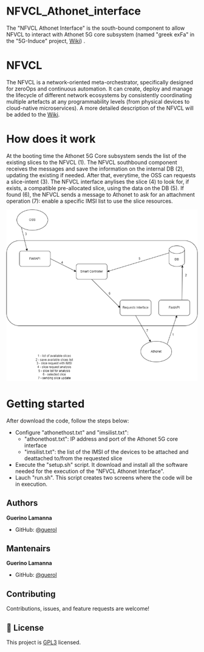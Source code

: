# NFVCL_Athonet_interface
The "NFVCL Athonet Interface" is the south-bound component to allow NFVCL to interact with Athonet 5G core subsystem (named "greek exFa" in the "5G-Induce" project, [Wiki](https://www.5g-induce.eu/)) .

# NFVCL
The NFVCL is a network-oriented meta-orchestrator, specifically designed for zeroOps and continuous automation. 
It can create, deploy and manage the lifecycle of different network ecosystems by consistently coordinating multiple 
artefacts at any programmability levels (from physical devices to cloud-native microservices).
A more detailed description of the NFVCL will be added to the [Wiki](https://nfvcl-ng.readthedocs.io/en/latest/index.html).

# How does it work
At the booting time the Athonet 5G Core subsystem sends the list of the existing slices to the NFVCL (1).
The NFVCL southbound component receives the messages and save the information on the internal DB (2), updating the existing if needed.
After that, everytime, the OSS can requests a slice-intent (3).
The NFVCL interface anylises the slice (4) to look for, if exists, a compatible pre-allocated slice, using the data on the DB (5).
If found (6), the NFVCL sends a message to Athonet to ask for an attachment operation (7): enable a specific IMSI list to use the slice resources.

![NFVCL-Athonet-interface.png](docs/NFVCL-Athonet-interface.png)

# Getting started
After download the code, follow the steps below:
- Configure "athonethost.txt" and "imsilist.txt":
  - "athonethost.txt": IP address and port of the Athonet 5G core interface
  - "imsilist.txt": the list of the IMSI of the devices to be attached and deattached to/from the requested slice
- Execute the "setup.sh" script. It download and install all the software needed for the execution of the "NFVCL Athonet Interface".
- Lauch "run.sh". This script creates two screens where the code will be in execution. 

## Authors
**Guerino Lamanna**

- GitHub: [@guerol](https://github.com/guerol)

## Mantenairs
**Guerino Lamanna**

- GitHub: [@guerol](https://github.com/guerol)

## Contributing

Contributions, issues, and feature requests are welcome!

## 📝 License

This project is [GPL3](./LICENSE) licensed.
